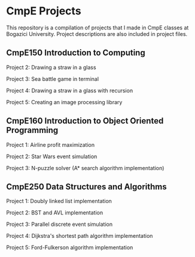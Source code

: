 # CmpE Projects

This repository is a compilation of projects that I made in CmpE classes at Bogazici University. Project descriptions are also included in project files.

## CmpE150 Introduction to Computing

Project 2: Drawing a straw in a glass

Project 3: Sea battle game in terminal

Project 4: Drawing a straw in a glass with recursion

Project 5: Creating an image processing library


## CmpE160 Introduction to Object Oriented Programming

Project 1: Airline profit maximization

Project 2: Star Wars event simulation

Project 3: N-puzzle solver (A* search algorithm implementation)

## CmpE250 Data Structures and Algorithms

Project 1: Doubly linked list implementation 

Project 2: BST and AVL implementation

Project 3: Parallel discrete event simulation

Project 4: Dijkstra's shortest path algorithm implementation

Project 5: Ford-Fulkerson algorithm implementation
